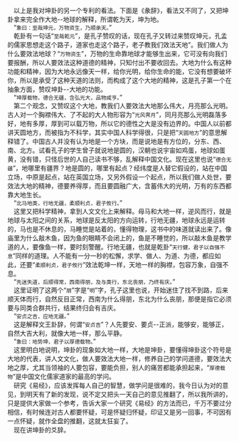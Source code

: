 &emsp;以上是我对坤卦的另一个专利的看法。下面是《彖辞》，看法又不同了，又把坤卦拿来完全作大地--地球的解释，所谓乾为天，坤为地。<br>&emsp;“``象曰：至哉坤元，万物资生，乃顺承天。``”<br>&emsp;乾卦有一句话“``至哉乾元``”，是孔子赞叹的话，现在孔子又转过来赞叹坤元，孔孟的儒家思想走这个路子，道家也走这个路子，老子教我们效法天地”。我们做人为什么要效法地球？“``万物资生``”，万物的生命靠地球才能够生出来，它可没有向我们要报酬，所以人要效法这种道德的精神，只知付出不要收回去。大地为什么有这种功能和精神，因为大地永远像天一样，给你光明，给你生命的能，它没有想要破坏你，所以是承受了这种天道的法则，而构成了这个大地的精神，这是孔子第一个在抽象方面，赞叹坤卦--大地的功能。<br>&emsp;“``坤厚载物，德合无疆，含弘光大，品物咸亨。``”<br>&emsp;第二个观念，又赞叹这个大地，教我们人要效法大地那么伟大，月亮那么光明。古人对一个胸襟伟大、了不起的大人物形容为“``光风霁月``”，同月亮那么光明磊落多好，地有多厚，厚到可以载万物，所以它的德性之大是没有边界的。中国人以前都讲天圆地方，而被指为不科学，其实中国人科学得很，只是把“``天圆地方``”的意思解释错了。中国古人并没有认为地是一个方块，而是说地是有方位的，分东、西、南、北方。试看孔子的学生曾子就说地是圆的，汉朝也说宇宙如鸡蛋，地球如蛋黄，没有错，只怪后世的人自己读书不够，乱解释中国文化。现在这里也说“``德合无疆``”，地哪里有疆界？地是圆的，哪里有起点？经纬度是人替它假设的，站在中国立场，中原是起点，站在英国立场，又另外假设一个起点，所以我们做人处世，要效法大地的精神，德要养得厚，而且要圆融广大，含蓄伟大的光明，万有的东西都靠大地生长。<br>&emsp;“``北马地类，行地无疆，柔顺利贞，君子攸行。``”<br>&emsp;这里又把科学精神，拿到人文文化上来解释。母马和大地一样，逆风而行，就是地球与太阳之间的关系，地球是反太阳的方向运转，行地无疆，地球永远是运转的，马也是不休息的，马睡觉是站着的，懂得物理，这书中的味道就读出来了。像庙里为什么敲木鱼，因为鱼的眼睛不会闭上的，鱼是不睡觉的，所以敲木鱼是教学道的人，要像鱼一样，要时刻警醒。行地无疆，也就是乾卦“``天行健，君子以自强不息``”同样的道理。人不能有一分一秒的松懈，求学、做人、为道、为德，都应如此，还要“``柔顺利贞，君子攸行``”效法乾坤一样，天地一样的胸襟，包容万象，自强不息。<br>&emsp;“``先迷失道，后顺得常，西南得朋，及与类行，东北丧朋，乃终有庆。``”<br>&emsp;这里证明了这两个“``朋``”字是“``明``”字，孔子这里也说，开始迷住了找不到路，后来顺天体而行，自然反目正常，西南为什么得朋，东北为什么丧朋，那便是指它必须要与同类合群共行，结果终归会有吉庆。<br>&emsp;“``安贞之吉，应地无疆。``”<br>&emsp;这是解释文王卦辞，何谓“``安贞吉``”？人先要安、要贞--正派，能够安，能够正，自然大吉大利，就像大地一样，那么平静。<br>&emsp;“``象曰：地势坤，君子以厚德载物。``”<br>&emsp;这里明白地说明，坤卦的现象如大地一样，大地是坤卦，要懂得坤卦这个符号是大地的代表，讲人文文化，做人要效法大地一样，修养自己的学问道德，要效法大地之厚，尤其当领袖的人要包容，要能负担，别人的痛苦都能承担起来，“``厚德载物``”是中国文化儒家道家的最高的学问。<br>&emsp;研究《易经》，应该发挥每人自己的智慧，做学问是很难的，我今日认为对的意见，到明天有了新的发现，说不定又把头一天自己的意见推翻了，所以我所讲的，只是提供大家做一个参考，告诉大家一个研究《易经》的方法而已，千万不要过分相信，有时候连对古人都要怀疑，可是怀疑归怀疑，印证又是另一回事，不可因有一点怀疑，就作全盘的推翻，这就太狂妄了。<br>&emsp;现在讲坤卦的爻辞。<br>
